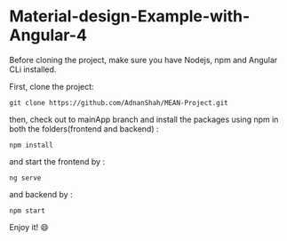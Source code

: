 # Material-design-Example-with-Angular-4
Before cloning the project, make sure you have Nodejs, npm and Angular CLi installed.

First, clone the project:
```
git clone https://github.com/AdnanShah/MEAN-Project.git
```

then, check out to mainApp branch and install the packages using npm in both the folders(frontend and backend) :

```
npm install
```
and start the frontend by :

```
ng serve
```
and backend by :

```
npm start
```
Enjoy it! :smile:
